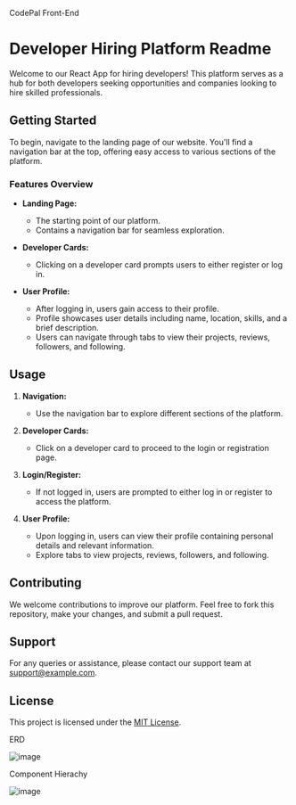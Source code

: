 CodePal Front-End

# Developer Hiring Platform Readme

Welcome to our React App for hiring developers! This platform serves as a hub for both developers seeking opportunities and companies looking to hire skilled professionals.

## Getting Started

To begin, navigate to the landing page of our website. You'll find a navigation bar at the top, offering easy access to various sections of the platform.

### Features Overview

- **Landing Page:** 
  - The starting point of our platform.
  - Contains a navigation bar for seamless exploration.

- **Developer Cards:**
  - Clicking on a developer card prompts users to either register or log in.

- **User Profile:**
  - After logging in, users gain access to their profile.
  - Profile showcases user details including name, location, skills, and a brief description.
  - Users can navigate through tabs to view their projects, reviews, followers, and following.

## Usage

1. **Navigation:**
   - Use the navigation bar to explore different sections of the platform.

2. **Developer Cards:**
   - Click on a developer card to proceed to the login or registration page.

3. **Login/Register:**
   - If not logged in, users are prompted to either log in or register to access the platform.

4. **User Profile:**
   - Upon logging in, users can view their profile containing personal details and relevant information.
   - Explore tabs to view projects, reviews, followers, and following.

## Contributing

We welcome contributions to improve our platform. Feel free to fork this repository, make your changes, and submit a pull request.

## Support

For any queries or assistance, please contact our support team at [support@example.com](mailto:support@example.com).

## License

This project is licensed under the [MIT License](LICENSE).


ERD

![image](https://github.com/zackcinal/codepal-frontend/assets/90149052/b39fd732-3217-48af-bd04-1140a43b08bc)

Component Hierachy 

![image](https://github.com/zackcinal/codepal-frontend/assets/90149052/3ee76456-65ed-425e-9493-6b8ad1eb7743)




